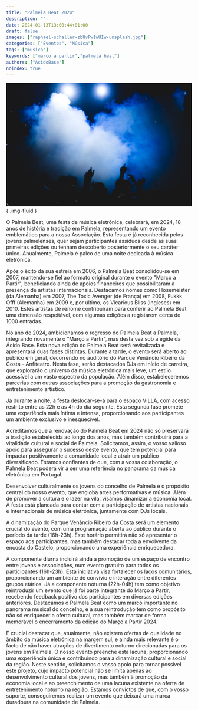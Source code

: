 ```yaml
---
title: "Palmela Beat 2024"
description: ""
date: 2024-01-13T13:00:44+01:00
draft: false
images: ["raphael-schaller-zbUvPw1wUIw-unsplash.jpg"]
categories: ["Eventos", "Música"]
tags: ["musica"]
keywords: ["marco a partir","palmela beat"]
authors: ["AcidoBase"]
noindex: true
---
```


![Bootstrap 5 2 0 Beta](raphael-schaller-zbUvPw1wUIw-unsplash.jpg)
{ .img-fluid }



O Palmela Beat, uma festa de música eletrónica, celebrará, em 2024, 18 anos de história e tradição em Palmela, representando um evento emblemático para a nossa Associação. Esta festa é já reconhecida pelos jovens palmelenses, quer sejam participantes assíduos desde as suas primeiras edições ou tenham descoberto posteriormente o seu caráter único. Anualmente, Palmela é palco de uma noite dedicada à música eletrónica.

Após o êxito da sua estreia em 2006, o Palmela Beat consolidou-se em 2007, mantendo-se fiel ao formato original durante o evento "Março a Partir", beneficiando ainda de apoios financeiros que possibilitaram a presença de artistas internacionais. Destacamos nomes como Hosemeister (da Alemanha) em 2007, The Toxic Avenger (de França) em 2008, Fukkk Offf (Alemanha) em 2009 e, por último, os Vicarious Bliss (ingleses) em 2010. Estes artistas de renome contribuíram para conferir ao Palmela Beat uma dimensão respeitável, com algumas edições a registarem cerca de 1000 entradas.

No ano de 2024, ambicionamos o regresso do Palmela Beat a Palmela, integrando novamente o “Março a Partir”, mas desta vez sob a égide da Ácido Base.
Esta nova edição do Palmela Beat será revitalizada e apresentará duas fases distintas. Durante a tarde, o evento será aberto ao público em geral, decorrendo no auditório do Parque Venâncio Ribeiro da Costa - Anfiteatro. Nesta fase, serão destacados DJs em início de carreira, que explorarão o universo da música eletrónica mais leve, um estilo acessível a um vasto espectro da população. Além disso, estabeleceremos parcerias com outras associações para a promoção da gastronomia e entretenimento artístico.

Já durante a noite, a festa deslocar-se-á para o espaço VILLA, com acesso restrito entre as 22h e as 4h do dia seguinte. Esta segunda fase promete uma experiência mais íntima e intensa, proporcionando aos participantes um ambiente exclusivo e inesquecível.

Acreditamos que a renovação do Palmela Beat em 2024 não só preservará a tradição estabelecida ao longo dos anos, mas também contribuirá para a vitalidade cultural e social de Palmela. Solicitamos, assim, o vosso valioso apoio para assegurar o sucesso deste evento, que tem potencial para impactar positivamente a comunidade local e atrair um público diversificado. Estamos confiantes de que, com a vossa colaboração, o Palmela Beat poderá vir a ser uma referência no panorama da música eletrónica em Portugal.

Desenvolver culturalmente os jovens do concelho de Palmela é o propósito central do nosso evento, que engloba artes performativas e música. Além de promover a cultura e o lazer na vila, visamos dinamizar a economia local. A festa está planeada para contar com a participação de artistas nacionais e internacionais de música eletrónica, juntamente com DJs locais.

A dinamização do Parque Venâncio Ribeiro da Costa será um elemento crucial do evento, com uma programação aberta ao público durante o período da tarde (16h-23h). Este horário permitirá não só apresentar o espaço aos participantes, mas também destacar toda a envolvente da encosta do Castelo, proporcionando uma experiência enriquecedora.

A componente diurna incluirá ainda a promoção de um espaço de encontro entre jovens e associações, num evento gratuito para todos os participantes (16h-23h). Esta iniciativa visa fortalecer os laços comunitários, proporcionando um ambiente de convívio e interação entre diferentes grupos etários.
Já a componente noturna (22h-04h) tem como objetivo reintroduzir um evento que já foi parte integrante do Março a Partir, recebendo feedback positivo dos participantes em diversas edições anteriores. Destacamos o Palmela Beat como um marco importante no panorama musical do concelho, e a sua reintrodução tem como propósito não só enriquecer a oferta cultural, mas também marcar de forma memorável o encerramento da edição do Março a Partir 2024.

É crucial destacar que, atualmente, não existem ofertas de qualidade no âmbito da música eletrónica na margem sul, e ainda mais relevante é o facto de não haver atrações de divertimento noturno direcionadas para os jovens em Palmela. O nosso evento preenche esta lacuna, proporcionando uma experiência única e contribuindo para a dinamização cultural e social da região.
Neste sentido, solicitamos o vosso apoio para tornar possível este projeto, cujo impacto potencial não se limita apenas ao desenvolvimento cultural dos jovens, mas também à promoção da economia local e ao preenchimento de uma lacuna existente na oferta de entretenimento noturno na região. Estamos convictos de que, com o vosso suporte, conseguiremos realizar um evento que deixará uma marca duradoura na comunidade de Palmela.